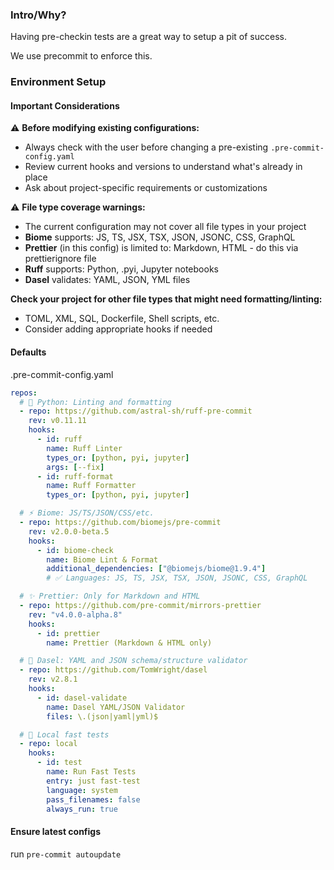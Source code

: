 ### Intro/Why?

Having pre-checkin tests are a great way to setup a pit of success.

We use precommit to enforce this.

### Environment Setup

#### Important Considerations

⚠️ **Before modifying existing configurations:**

- Always check with the user before changing a pre-existing `.pre-commit-config.yaml`
- Review current hooks and versions to understand what's already in place
- Ask about project-specific requirements or customizations

⚠️ **File type coverage warnings:**

- The current configuration may not cover all file types in your project
- **Biome** supports: JS, TS, JSX, TSX, JSON, JSONC, CSS, GraphQL
- **Prettier** (in this config) is limited to: Markdown, HTML - do this via prettierignore file
- **Ruff** supports: Python, .pyi, Jupyter notebooks
- **Dasel** validates: YAML, JSON, YML files

**Check your project for other file types that might need formatting/linting:**

- TOML, XML, SQL, Dockerfile, Shell scripts, etc.
- Consider adding appropriate hooks if needed

#### Defaults

.pre-commit-config.yaml

```yaml
repos:
  # 🐍 Python: Linting and formatting
  - repo: https://github.com/astral-sh/ruff-pre-commit
    rev: v0.11.11
    hooks:
      - id: ruff
        name: Ruff Linter
        types_or: [python, pyi, jupyter]
        args: [--fix]
      - id: ruff-format
        name: Ruff Formatter
        types_or: [python, pyi, jupyter]

  # ⚡ Biome: JS/TS/JSON/CSS/etc.
  - repo: https://github.com/biomejs/pre-commit
    rev: v2.0.0-beta.5
    hooks:
      - id: biome-check
        name: Biome Lint & Format
        additional_dependencies: ["@biomejs/biome@1.9.4"]
        # ✅ Languages: JS, TS, JSX, TSX, JSON, JSONC, CSS, GraphQL

  # ✨ Prettier: Only for Markdown and HTML
  - repo: https://github.com/pre-commit/mirrors-prettier
    rev: "v4.0.0-alpha.8"
    hooks:
      - id: prettier
        name: Prettier (Markdown & HTML only)

  # 🧾 Dasel: YAML and JSON schema/structure validator
  - repo: https://github.com/TomWright/dasel
    rev: v2.8.1
    hooks:
      - id: dasel-validate
        name: Dasel YAML/JSON Validator
        files: \.(json|yaml|yml)$

  # 🧪 Local fast tests
  - repo: local
    hooks:
      - id: test
        name: Run Fast Tests
        entry: just fast-test
        language: system
        pass_filenames: false
        always_run: true
```

#### Ensure latest configs

run `pre-commit autoupdate`
